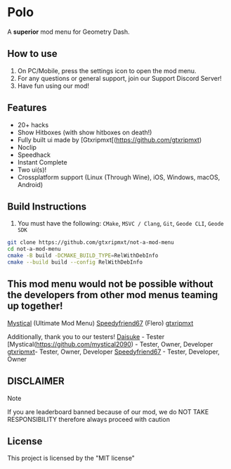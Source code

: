 # Polo
A **superior** mod menu for Geometry Dash.

## How to use
1. On PC/Mobile, press the settings icon to open the mod menu.
2. For any questions or general support, join our Support Discord Server!
3. Have fun using our mod!

## Features
- 20+ hacks
- Show Hitboxes (with show hitboxes on death!)
- Fully built ui made by [Gtxripmxt[(https://github.com/gtxripmxt)
- Noclip
- Speedhack
- Instant Complete
- Two ui(s)!
- Crossplatform support (Linux (Through Wine), iOS, Windows, macOS, Android)

## Build Instructions
1. You must have the following: `CMake`, `MSVC / Clang`, `Git`, `Geode CLI`, `Geode SDK`
```bash
git clone https://github.com/gtxripmxt/not-a-mod-menu
cd not-a-mod-menu
cmake -B build -DCMAKE_BUILD_TYPE=RelWithDebInfo
cmake --build build --config RelWithDebInfo
```

## This mod menu would not be possible without the developers from other mod menus teaming up together!

[Mystical](https://github.com/mystical2090) (Ultimate Mod Menu)
[Speedyfriend67](https://github.com/speedyfriend67) (Flero)
[gtxripmxt](https://github.com/gtxripmxt)

Additionally, thank you to our testers!
[Daisuke](https://github.com/daisuke) - Tester
[Mystical(https://github.com/mystical2090) - Tester, Owner, Developer
[gtxripmxt](https://github.com/gtxripmxt)- Tester, Owner, Developer
[Speedyfriend67](https://github.com/speedyfriend67) - Tester, Developer, Owner

## DISCLAIMER
> [!NOTE]
> If you are leaderboard banned because of our mod, we do NOT TAKE RESPONSIBILITY
> therefore always proceed with caution

## License
This project is licensed by the "MIT license"
